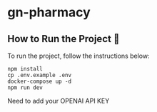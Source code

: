 # gn-pharmacy

## How to Run the Project 🚀

To run the project, follow the instructions below:

```
npm install
cp .env.example .env
docker-compose up -d
npm run dev
```
Need to add your OPENAI API KEY

